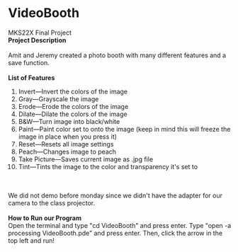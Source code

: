 # VideoBooth
MKS22X Final Project </br>
<b>Project Description</b> </br></br>
Amit and Jeremy created a photo booth with many different features and a save function. </br>
</br><b>List of Features </b></br>
<ol>
  <li> Invert—Invert the colors of the image</li>
  <li>Gray—Grayscale the image</li>
  <li>Erode—Erode the colors of the image</li>
  <li>Dilate—Dilate the colors of the image</li>
  <li>B&W—Turn image into black/white</li>
  <li>Paint—Paint color set to onto the image (keep in mind this will freeze the image in place when you press it) </li>
  <li>Reset—Resets all image settings</li>
  <li>Peach—Changes image to peach</li>
  <li>Take Picture—Saves current image as .jpg file</li>
  <li>Tint—Tints the image to the color and transparency it's set to</li>
</ol></br></br>
We did not demo before monday since we didn't have the adapter for our camera to the class projector. </br></br>
<b> How to Run our Program </b> </br>
Open the terminal and type "cd VideoBooth" and press enter. Type "open -a processing VideoBooth.pde" and press enter. Then, click the arrow in the top left and run!
